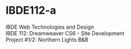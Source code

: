 # IBDE112-a
IBDE Web Technologies and Design<br>
IBDE 112: Dreamweaver CS6 - Site Development<br>
Project #1/2: Northern Lights B&B
